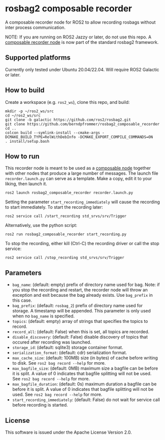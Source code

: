 # rosbag2 composable recorder

A composable recorder node for ROS2 to allow recording rosbags without
inter process communication.

NOTE: If you are running on ROS2 Jazzy or later, do not use this
repo. A
[composable recorder node](https://github.com/ros2/rosbag2?tab=readme-ov-file#using-with-composition)
is now part of the standard rosbag2 framework.

## Supported platforms

Currently only tested under Ubuntu 20.04/22.04. Will require ROS2 Galactic
or later.

## How to build
Create a workspace (e.g. ``ros2_ws``), clone this repo, and build:
```
mkdir -p ~/ros2_ws/src
cd ~/ros2_ws/src
git clone -b galactic https://github.com/ros2/rosbag2.git
git clone https://github.com/berndpfrommer/rosbag2_composable_recorder
cd ..
colcon build --symlink-install --cmake-args -DCMAKE_BUILD_TYPE=RelWithDebInfo -DCMAKE_EXPORT_COMPILE_COMMANDS=ON
. install/setup.bash
```

## How to run

This recorder node is meant to be used as a
[composable node](https://docs.ros.org/en/foxy/Tutorials/Composition.html) together
with other nodes that produce a large number of messages. The launch
file ``recorder.launch.py`` can serve as a template. Make a copy, edit
it to your liking, then launch it.
```
ros2 launch rosbag2_composable_recorder recorder.launch.py

```
Setting the parameter ``start_recording_immediately`` will cause the
recording to start immediately. To start the recording later:
```
ros2 service call /start_recording std_srvs/srv/Trigger
```
Alternatively, use the python script:
```
ros2 run rosbag2_composable_recorder start_recording.py
```
To stop the recording, either kill (Ctrl-C) the recording driver or call the stop service:
```
ros2 service call /stop_recording std_srvs/srv/Trigger
```

## Parameters

- ``bag_name``: (default: empty) prefix of directory name used for
    bag. Note: if you stop the recording and restart, the recorder node
    will throw an exception and exit because the bag already
    exists. Use ``bag_prefix`` in this case.
- ``bag_prefix``: (default: ``rosbag_2``) prefix of directory name used for storage. A
    timestamp will be appended. This parameter is only used when no
    ``bag_name`` is specified.
- ``topics``: (default: empty) array of strings that specifies the topics to record.
- ``record_all``: (default: False) when this is set, all topics are recorded.
- ``disable_discovery``: (default: False) disable discovery of topics
    that occured after recording was launched.
- ``storage_id``: (default: sqlite3) storage container format.
- ``serialization_format``: (default: cdr) serialization format.
- ``max_cache_size``: (default: 100MB) size (in bytes) of cache before
    writing to disk. See ``ros2 bag record --help`` for more.
- ``max_bagfile_size``: (default: 0MB) maximum size a bagfile can be before it is split.
    A value of 0 indicates that bagfile splitting will not be used.
    See ``ros2 bag record --help`` for more.
- ``max_bagfile_duration``: (default: 0s) maximum duration a bagfile can be before it is split.
    A value of 0 indicates that bagfile splitting will not be used.
    See ``ros2 bag record --help`` for more.
- ``start_recording_immediately``: (default: False) do not wait for
    service call before recording is started.


## License

This software is issued under the Apache License Version 2.0.
